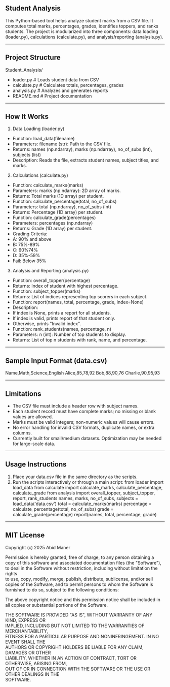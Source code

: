 ## Student Analysis
This Python-based tool helps analyze student marks from a CSV file. It computes total marks, percentages, grades,
identifies toppers, and ranks students. The project is modularized into three components: data loading (loader.py),
calculations (calculate.py), and analysis/reporting (analysis.py).

------------------------

## Project Structure
Student_Analysis/
- loader.py # Loads student data from CSV
- calculate.py # Calculates totals, percentages, grades
- analysis.py # Analyzes and generates reports
- README.md # Project documentation

------------------------

## How It Works

1. Data Loading (loader.py)

- Function: load_data(filename)
- Parameters:
 filename (str): Path to the CSV file.
- Returns:
 names (np.ndarray), marks (np.ndarray), no_of_subs (int), subjects (list)
- Description:
 Reads the file, extracts student names, subject titles, and marks.


2. Calculations (calculate.py)

- Function: calculate_marks(marks)
 - Parameters: marks (np.ndarray): 2D array of marks.
 - Returns: Total marks (1D array) per student.
- Function: calculate_percentage(total, no_of_subs)
 - Parameters: total (np.ndarray), no_of_subs (int)
 - Returns: Percentage (1D array) per student.
- Function: calculate_grade(percentages)
 - Parameters: percentages (np.ndarray)
 - Returns: Grade (1D array) per student.
- Grading Criteria:
 - A: 90% and above
 - B: 75%-89%
 - C: 60%74%
 - D: 35%-59%
 - Fail: Below 35%


3. Analysis and Reporting (analysis.py)

- Function: overall_topper(percentage)
 - Returns: Index of student with highest percentage.
- Function: subject_topper(marks)
 - Returns: List of indices representing top scorers in each subject.
- Function: report(names, total, percentage, grade, index=None)
 - Description:
 - If index is None, prints a report for all students.
 - If index is valid, prints report of that student only.
 - Otherwise, prints "Invalid index".
- Function: rank_students(names, percentage, n)
 - Parameters: n (int): Number of top students to display.
 - Returns: List of top n students with rank, name, and percentage.

 ------------------------

## Sample Input Format (data.csv)

Name,Math,Science,English
Alice,85,78,92
Bob,88,90,76
Charlie,90,95,93

------------------------

## Limitations

- The CSV file must include a header row with subject names.
- Each student record must have complete marks; no missing or blank values are allowed.
- Marks must be valid integers; non-numeric values will cause errors.
- No error handling for invalid CSV formats, duplicate names, or extra columns.
- Currently built for small/medium datasets. Optimization may be needed for large-scale data.

------------------------

## Usage Instructions

1. Place your data.csv file in the same directory as the scripts.
2. Run the scripts interactively or through a main script:
 from loader import load_data
 from calculate import calculate_marks, calculate_percentage, calculate_grade
 from analysis import overall_topper, subject_topper, report, rank_students
 names, marks, no_of_subs, subjects = load_data('data.csv')
 total = calculate_marks(marks)
 percentage = calculate_percentage(total, no_of_subs)
 grade = calculate_grade(percentage)
 report(names, total, percentage, grade)

 ------------------------

 ##  MIT License

Copyright (c) 2025 Abid Maner

Permission is hereby granted, free of charge, to any person obtaining a copy
of this software and associated documentation files (the "Software"), to deal
in the Software without restriction, including without limitation the rights  
to use, copy, modify, merge, publish, distribute, sublicense, and/or sell      
copies of the Software, and to permit persons to whom the Software is          
furnished to do so, subject to the following conditions:                        

The above copyright notice and this permission notice shall be included in     
all copies or substantial portions of the Software.                             

THE SOFTWARE IS PROVIDED "AS IS", WITHOUT WARRANTY OF ANY KIND, EXPRESS OR     
IMPLIED, INCLUDING BUT NOT LIMITED TO THE WARRANTIES OF MERCHANTABILITY,       
FITNESS FOR A PARTICULAR PURPOSE AND NONINFRINGEMENT. IN NO EVENT SHALL THE    
AUTHORS OR COPYRIGHT HOLDERS BE LIABLE FOR ANY CLAIM, DAMAGES OR OTHER         
LIABILITY, WHETHER IN AN ACTION OF CONTRACT, TORT OR OTHERWISE, ARISING FROM,  
OUT OF OR IN CONNECTION WITH THE SOFTWARE OR THE USE OR OTHER DEALINGS IN THE  
SOFTWARE.


